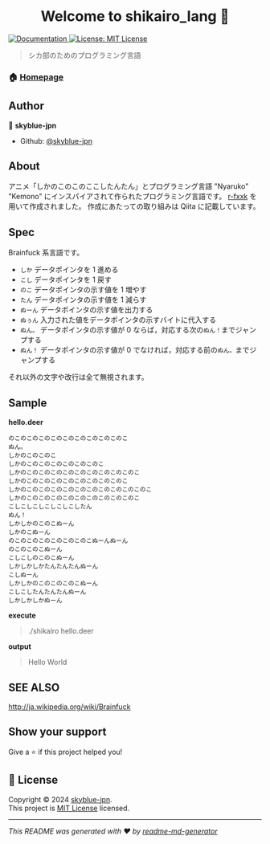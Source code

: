 <h1 align="center">Welcome to shikairo_lang 👋</h1>
<p>
  <a href="https://github.com/skyblue-jpn/shikairo_lang/blob/main/README.md" target="_blank">
    <img alt="Documentation" src="https://img.shields.io/badge/documentation-yes-brightgreen.svg" />
  </a>
  <a href="https://github.com/skyblue-jpn/shikairo_lang/blob/main/LICENSE" target="_blank">
    <img alt="License: MIT License" src="https://img.shields.io/badge/License-MIT License-yellow.svg" />
  </a>
</p>

> シカ部のためのプログラミング言語

### 🏠 [Homepage](https://github.com/skyblue-jpn/shikairo_lang)

## Author

👤 **skyblue-jpn**

-   Github: [@skyblue-jpn](https://github.com/skyblue-jpn)

## About

アニメ「しかのこのこのここしたんたん」とプログラミング言語 "Nyaruko" "Kemono" にインスパイアされて作られたプログラミング言語です。
[r-fxxk](https://github.com/masarakki/r-fxxk) を用いて作成されました。
作成にあたっての取り組みは Qiita に記載しています。

## Spec

Brainfuck 系言語です。

-   `しか` データポインタを 1 進める
-   `こし` データポインタを 1 戻す
-   `のこ` データポインタの示す値を 1 増やす
-   `たん` データポインタの示す値を 1 減らす
-   `ぬーん` データポインタの示す値を出力する
-   `ぬぅん` 入力された値をデータポインタの示すバイトに代入する
-   `ぬん。` データポインタの示す値が 0 ならば，対応する次の`ぬん！`までジャンプする
-   `ぬん！` データポインタの示す値が 0 でなければ，対応する前の`ぬん。`までジャンプする

それ以外の文字や改行は全て無視されます。

## Sample

**hello.deer**

```
のこのこのこのこのこのこのこのこのこのこ
ぬん。
しかのこのこのこ
しかのこのこのこのこのこのこのこ
しかのこのこのこのこのこのこのこのこのこのこ
しかのこのこのこのこのこのこのこのこのこ
しかのこのこのこのこのこのこのこのこのこのこのこ
しかのこのこのこのこのこのこのこのこのこのこ
こしこしこしこしこしこしたん
ぬん！
しかしかのこのこぬーん
しかのこぬーん
のこのこのこのこのこのこのこぬーんぬーん
のこのこのこぬーん
こしこしのこのこぬーん
しかしかしかたんたんたんぬーん
こしぬーん
しかしかのこのこのこのこぬーん
こしこしたんたんたんぬーん
しかしかしかぬーん
```

**execute**

> ./shikairo hello.deer

**output**

> Hello World

## SEE ALSO

<http://ja.wikipedia.org/wiki/Brainfuck>

## Show your support

Give a ⭐️ if this project helped you!

## 📝 License

Copyright © 2024 [skyblue-jpn](https://github.com/skyblue-jpn).<br />
This project is [MIT License](https://github.com/skyblue-jpn/shikairo_lang/blob/main/LICENSE) licensed.

---

_This README was generated with ❤️ by [readme-md-generator](https://github.com/kefranabg/readme-md-generator)_
